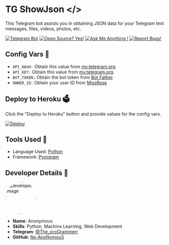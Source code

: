 # TG ShowJson </>

This Telegram bot assists you in obtaining JSON data for your Telegram text messages, files, videos, photos, etc.

[![Telegram Bot](https://img.shields.io/badge/Telegram-Bot-blue.svg?logo=telegram)](https://telegram.dog/ShowJson_Xbot)
[![Open Source? Yes!](https://badgen.net/badge/Open%20Source%20%3F/Yes/yellow?icon=github)](https://github.com/Ns-Bots/ShowJson)
[![Ask Me Anything !](https://img.shields.io/badge/🤔%20Ask%20me-anything-1abc9c.svg)](https://telegram.dog/The_proGrammerr)
[![Report Bugs!](https://badgen.net/badge/🐞%20Report%20/Bugs/red)](https://telegram.dog/The_proGrammerr)

## Config Vars 🤖

- `API_HASH:` Obtain this value from [my.telegram.org](https://my.telegram.org).
- `API_KEY:` Obtain this value from [my.telegram.org](https://my.telegram.org).
- `BOT_TOKEN:` Obtain the bot token from [Bot Father](https://telegram.dog/BotFather).
- `OWNER_ID:` Obtain your user ID from [MissRose](https://telegram.dog/MissRose_bot)

## Deploy to Heroku 🗳

Click the "Deploy to Heroku" button and provide values for the config vars. 

[![Deploy](https://www.herokucdn.com/deploy/button.svg)](https://heroku.com/deploy?template=https://github.com/Ns-Bots/ShowJson)

## Tools Used 🧰

- Language Used: [Python](https://www.python.org/)
- Framework: [Pyrogram](https://github.com/pyrogram/pyrogram)

## Developer Details 👤
[<img src="https://avatars.githubusercontent.com/u/70622189?v=4" width="100" style="border-radius: 50%" alt="Developer Image">](https://github.com/Ns-AnoNymouS)

- **Name**: Anonymous
- **Skills**: Python, Machine Learning, Web Development
- **Telegram**: [@The_proGrammerr](https://telegram.dog/The_proGrammerr)
- **GitHub**: [Ns-AnoNymouS](https://github.com/Ns-AnoNymouS)